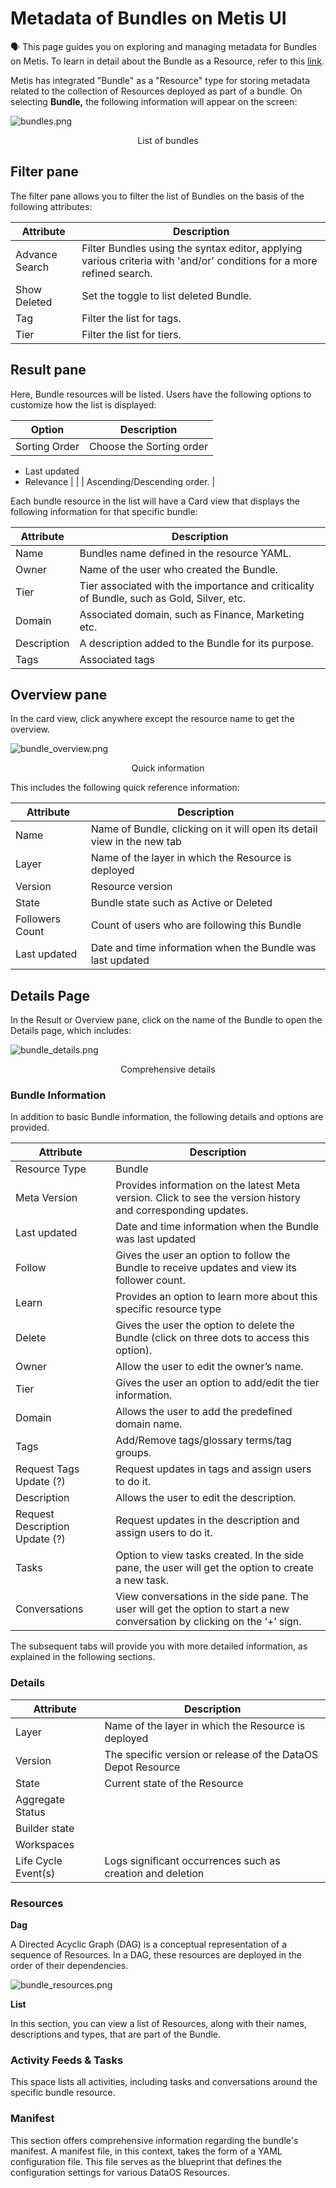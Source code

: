 # Metadata of Bundles on Metis UI
<aside class="callout">
🗣 This page guides you on exploring and managing metadata for Bundles on Metis. To learn in detail about the Bundle as a Resource, refer to this <a href="/resources/bundle/">link</a>.
</aside>

Metis has integrated "Bundle" as a "Resource" type for storing metadata related to the collection of Resources deployed as part of a bundle. On selecting **Bundle,** the following information will appear on the screen:

![bundles.png](metis_resources_bundles/bundles.png)
<figcaption align = "center"> List of bundles </figcaption>

## Filter pane

The filter pane allows you to filter the list of Bundles on the basis of the following attributes:

| Attribute | Description |
| --- | --- |
| Advance Search | Filter Bundles using the syntax editor, applying various criteria with 'and/or' conditions for a more refined search. |
| Show Deleted | Set the toggle to list deleted Bundle. |
| Tag | Filter the list for tags. |
| Tier | Filter the list for tiers. |

## Result pane

Here, Bundle resources will be listed. Users have the following options to customize how the list is displayed:

| Option | Description |
| --- | --- |
| Sorting Order | Choose the Sorting order
- Last updated
- Relevance |
|  | Ascending/Descending order. |

Each bundle resource in the list will have a Card view that displays the following information for that specific bundle:

| Attribute | Description |
| --- | --- |
| Name | Bundles name defined in the resource YAML. |
| Owner | Name of the user who created the Bundle. |
| Tier | Tier associated with the importance and criticality of Bundle, such as Gold, Silver, etc. |
| Domain | Associated domain, such as Finance, Marketing etc. |
| Description | A description added to the Bundle for its purpose. |
| Tags | Associated tags |

## Overview pane

In the card view, click anywhere except the resource name to get the overview.

![bundle_overview.png](metis_resources_bundles/bundle_overview.png)
<figcaption align = "center"> Quick information  </figcaption>

This includes the following quick reference information:

| Attribute | Description |
| --- | --- |
| Name | Name of Bundle, clicking on it will open its detail view in the new tab |
| Layer | Name of the layer in which the Resource is deployed |
| Version | Resource version |
| State | Bundle state such as Active or Deleted |
| Followers Count | Count of users who are following this Bundle |
| Last updated | Date and time information when the Bundle was last updated  |

## Details Page

In the Result or Overview pane, click on the name of the Bundle to open the Details page, which includes:

![bundle_details.png](/interfaces/metis/metis_ui_resources/metis_resources_bundles/bundle_details.png)
<figcaption align = "center"> Comprehensive details  </figcaption>

### **Bundle Information**

In addition to basic Bundle information, the following details and options are provided.

| Attribute | Description |
| --- | --- |
| Resource Type | Bundle |
| Meta Version | Provides information on the latest Meta version. Click to see the version history and corresponding updates.  |
| Last updated | Date and time information when the Bundle was last updated  |
| Follow | Gives the user an option to follow the Bundle to receive updates and view its follower count. |
| Learn | Provides an option to learn more about this specific resource type |
| Delete | Gives the user the option to delete the Bundle (click on three dots to access this option). |
| Owner | Allow the user to edit the owner’s name. |
| Tier | Gives the user an option to add/edit the tier information. |
| Domain | Allows the user to add the predefined domain name. |
| Tags | Add/Remove tags/glossary terms/tag groups. |
| Request Tags Update (?) | Request updates in tags and assign users to do it. |
| Description | Allows the user to edit the description. |
| Request Description Update (?) | Request updates in the description and assign users to do it. |
| Tasks | Option to view tasks created. In the side pane, the user will get the option to create a new task. |
| Conversations | View conversations in the side pane. The user will get the option to start a new conversation by clicking on the ‘+’ sign. |

The subsequent tabs will provide you with more detailed information, as explained in the following sections.

### **Details**

| Attribute | Description |
| --- | --- |
| Layer | Name of the layer in which the Resource is deployed |
| Version | The specific version or release of the DataOS Depot Resource |
| State | Current state of the Resource |
| Aggregate Status |  |
| Builder state |  |
| Workspaces |  |
| Life Cycle Event(s) | Logs significant occurrences such as creation and deletion |

### **Resources**
**Dag**

A Directed Acyclic Graph (DAG) is a conceptual representation of a sequence of Resources. In a DAG, these resources are deployed in the order of their dependencies.

![bundle_resources.png](metis_resources_bundles/bundle_resources.png)

**List**

In this section, you can view a list of Resources, along with their names, descriptions and types, that are part of the Bundle.

### **Activity Feeds & Tasks**

This space lists all activities, including tasks and conversations around the specific bundle resource.

### **Manifest**

This section offers comprehensive information regarding the bundle's manifest. A manifest file, in this context, takes the form of a YAML configuration file. This file serves as the blueprint that defines the configuration settings for various DataOS Resources.